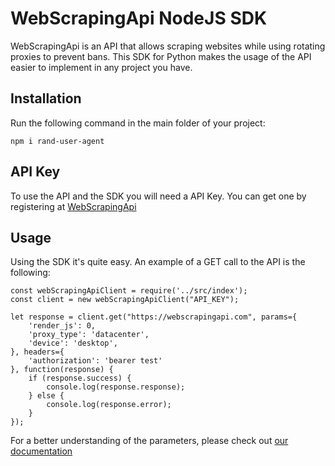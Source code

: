 # WebScrapingApi NodeJS SDK

WebScrapingApi is an API that allows scraping websites while using rotating proxies to prevent bans. This SDK for Python makes the usage of the API easier to implement in any project you have.

## Installation

Run the following command in the main folder of your project:

```
npm i rand-user-agent
```

## API Key

To use the API and the SDK you will need a API Key. You can get one by registering at [WebScrapingApi](https://app.webscrapingapi.com/register)

## Usage

Using the SDK it's quite easy.
An example of a GET call to the API is the following:

```
const webScrapingApiClient = require('../src/index');
const client = new webScrapingApiClient("API_KEY");

let response = client.get("https://webscrapingapi.com", params={
    'render_js': 0,
    'proxy_type': 'datacenter',
    'device': 'desktop',
}, headers={
    'authorization': 'bearer test'
}, function(response) {
    if (response.success) {
        console.log(response.response);
    } else {
        console.log(response.error);
    }
});
```

For a better understanding of the parameters, please check out [our documentation](https://docs.webscrapingapi.com/#request-parameters)